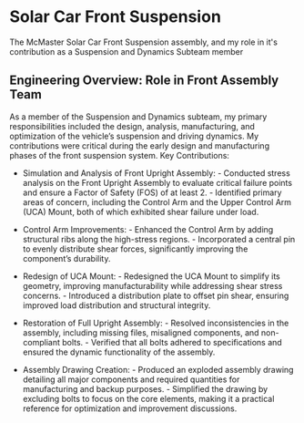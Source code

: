 # Solar Car Front Suspension
The McMaster Solar Car Front Suspension assembly, and my role in it's contribution as a Suspension and Dynamics Subteam member

## Engineering Overview: Role in Front Assembly Team

As a member of the Suspension and Dynamics subteam, my primary responsibilities included the design, analysis, manufacturing, and optimization of the vehicle’s suspension and driving dynamics. My contributions were critical during the early design and manufacturing phases of the front suspension system.
Key Contributions:

- Simulation and Analysis of Front Upright Assembly:
      - Conducted stress analysis on the Front Upright Assembly to evaluate critical failure points and ensure a Factor of Safety (FOS) of at least 2.
      - Identified primary areas of concern, including the Control Arm and the Upper Control Arm (UCA) Mount, both of which exhibited shear failure under load.

- Control Arm Improvements:
      - Enhanced the Control Arm by adding structural ribs along the high-stress regions.
      - Incorporated a central pin to evenly distribute shear forces, significantly improving the component’s durability.

- Redesign of UCA Mount:
      - Redesigned the UCA Mount to simplify its geometry, improving manufacturability while addressing shear stress concerns.
      - Introduced a distribution plate to offset pin shear, ensuring improved load distribution and structural integrity.

- Restoration of Full Upright Assembly:
      - Resolved inconsistencies in the assembly, including missing files, misaligned components, and non-compliant bolts.
      - Verified that all bolts adhered to specifications and ensured the dynamic functionality of the assembly.

- Assembly Drawing Creation:
      - Produced an exploded assembly drawing detailing all major components and required quantities for manufacturing and backup purposes.
      - Simplified the drawing by excluding bolts to focus on the core elements, making it a practical reference for optimization and improvement discussions.
